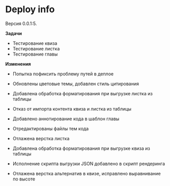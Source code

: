 # Deploy info

Версия 0.0.1:5.


**Задачи**

- Тестирование квиза
- Тестирование листка
- Тестирование главы

**Изменения**

- Попытка пофиксить проблему путей в деплое
- Обновлены цветовые темы, добавлен стиль цитирования

- Добавлена обработка форматирования при выгрузке листка из таблицы
- Отказ от импорта контента квиза и листка из таблицы
- Добавлено аннотирование кода в шаблон главы
- Отредактированы файлы тем кода
- Отлажена верстка листка


- Добавлена обработка форматирования при выгрузке квиза из таблицы
- Исполнение скрипта выгрузки JSON добавлено в скрипт рендеринга
- Отлажена верстка альтернатив в квизе, исправлено выравнивание по высоте
